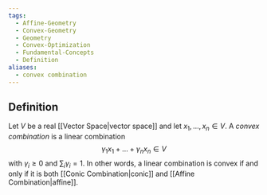 ```yaml
---
tags:
  - Affine-Geometry
  - Convex-Geometry
  - Geometry
  - Convex-Optimization
  - Fundamental-Concepts
  - Definition
aliases:
  - convex combination
---
```

## Definition

Let $V$ be a real [[Vector Space|vector space]] and let $x_{1},\dots,x_{n} \in V$. A *convex combination* is a linear combination
$$
\gamma_{1} x_{1} + \dots + \gamma_{n} x_{n} \in  V
$$
with $\gamma_{i}\geq 0$ and $\sum_{i} \gamma_{i} = 1$. In other words, a linear combination is convex if and only if it is both [[Conic Combination|conic]] and [[Affine Combination|affine]].